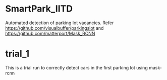 # SmartPark_IITD
Automated detection of parking lot vacancies. Refer https://github.com/visualbuffer/parkingslot and https://github.com/matterport/Mask_RCNN

# trial_1
This is a trial run to correctly detect cars in the first parking lot using mask-rcnn

